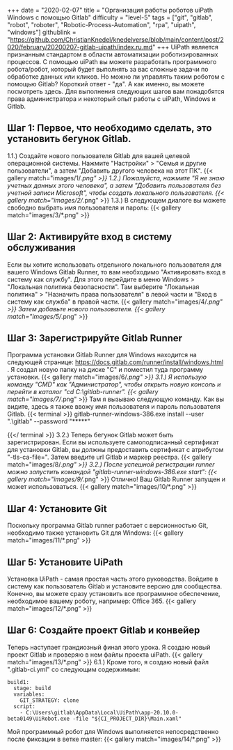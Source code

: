 +++
date = "2020-02-07"
title = "Организация работы роботов uiPath Windows с помощью Gitlab"
difficulty = "level-5"
tags = ["git", "gitlab", "robot", "roboter", "Robotic-Process-Automation", "rpa", "uipath", "windows"]
githublink = "https://github.com/ChristianKnedel/knedelverse/blob/main/content/post/2020/february/20200207-gitlab-uipath/index.ru.md"
+++
UiPath является признанным стандартом в области автоматизации роботизированных процессов. С помощью uiPath вы можете разработать программного робота/робот, который будет выполнять за вас сложные задачи по обработке данных или кликов. Но можно ли управлять таким роботом с помощью Gitlab? Короткий ответ - "да". А как именно, вы можете посмотреть здесь. Для выполнения следующих шагов вам понадобятся права администратора и некоторый опыт работы с uiPath, Windows и Gitlab.
## Шаг 1: Первое, что необходимо сделать, это установить бегунок Gitlab.
1.1.) Создайте нового пользователя Gitlab для вашей целевой операционной системы. Нажмите "Настройки" > "Семья и другие пользователи", а затем "Добавить другого человека на этот ПК".
{{< gallery match="images/1/*.png" >}}
1.2.) Пожалуйста, нажмите "Я не знаю учетных данных этого человека", а затем "Добавить пользователя без учетной записи Microsoft", чтобы создать локального пользователя.
{{< gallery match="images/2/*.png" >}}
1.3.) В следующем диалоге вы можете свободно выбрать имя пользователя и пароль:
{{< gallery match="images/3/*.png" >}}

## Шаг 2: Активируйте вход в систему обслуживания
Если вы хотите использовать отдельного локального пользователя для вашего Windows Gitlab Runner, то вам необходимо "Активировать вход в систему как службу". Для этого перейдите в меню Windows > "Локальная политика безопасности". Там выберите "Локальная политика" > "Назначить права пользователя" в левой части и "Вход в систему как служба" в правой части.
{{< gallery match="images/4/*.png" >}}
Затем добавьте нового пользователя.
{{< gallery match="images/5/*.png" >}}

## Шаг 3: Зарегистрируйте Gitlab Runner
Программа установки Gitlab Runner для Windows находится на следующей странице: https://docs.gitlab.com/runner/install/windows.html . Я создал новую папку на диске "C" и поместил туда программу установки.
{{< gallery match="images/6/*.png" >}}
3.1.) Я использую команду "CMD" как "Администратор", чтобы открыть новую консоль и перейти в каталог "cd C:\gitlab-runner".
{{< gallery match="images/7/*.png" >}}
Там я вызываю следующую команду. Как вы видите, здесь я также ввожу имя пользователя и пароль пользователя Gitlab.
{{< terminal >}}
gitlab-runner-windows-386.exe install --user ".\gitlab" --password "*****"

{{</ terminal >}}
3.2.) Теперь бегунок Gitlab может быть зарегистрирован. Если вы используете самоподписанный сертификат для установки Gitlab, вы должны предоставить сертификат с атрибутом "-tls-ca-file=". Затем введите url Gitlab и маркер реестра.
{{< gallery match="images/8/*.png" >}}
3.2.) После успешной регистрации runner можно запустить командой "gitlab-runner-windows-386.exe start":
{{< gallery match="images/9/*.png" >}}
Отлично! Ваш Gitlab Runner запущен и может использоваться.
{{< gallery match="images/10/*.png" >}}

## Шаг 4: Установите Git
Поскольку программа Gitlab runner работает с версионностью Git, необходимо также установить Git для Windows:
{{< gallery match="images/11/*.png" >}}

## Шаг 5: Установите UiPath
Установка UiPath - самая простая часть этого руководства. Войдите в систему как пользователь Gitlab и установите версию для сообщества. Конечно, вы можете сразу установить все программное обеспечение, необходимое вашему роботу, например: Office 365.
{{< gallery match="images/12/*.png" >}}

## Шаг 6: Создайте проект Gitlab и конвейер
Теперь наступает грандиозный финал этого урока. Я создаю новый проект Gitlab и проверяю в нем файлы проекта uiPath.
{{< gallery match="images/13/*.png" >}}
6.1.) Кроме того, я создаю новый файл ".gitlab-ci.yml" со следующим содержимым:
```
build1:
  stage: build
  variables:
    GIT_STRATEGY: clone
  script:
    - C:\Users\gitlab\AppData\Local\UiPath\app-20.10.0-beta0149\UiRobot.exe -file "${CI_PROJECT_DIR}\Main.xaml"

```
Мой программный робот для Windows выполняется непосредственно после фиксации в ветке master:
{{< gallery match="images/14/*.png" >}}
